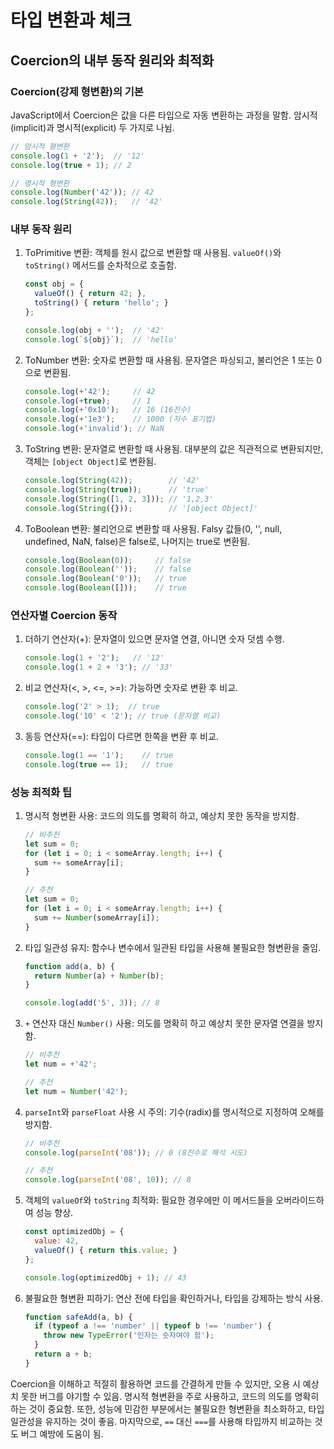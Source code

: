 # 타입 변환과 체크

## Coercion의 내부 동작 원리와 최적화

### Coercion(강제 형변환)의 기본

JavaScript에서 Coercion은 값을 다른 타입으로 자동 변환하는 과정을 말함. 암시적(implicit)과 명시적(explicit) 두 가지로 나뉨.

```javascript
// 암시적 형변환
console.log(1 + '2');  // '12'
console.log(true + 1); // 2

// 명시적 형변환
console.log(Number('42')); // 42
console.log(String(42));   // '42'
```

### 내부 동작 원리

1. ToPrimitive 변환:
   객체를 원시 값으로 변환할 때 사용됨. `valueOf()`와 `toString()` 메서드를 순차적으로 호출함.

    ```javascript
    const obj = {
      valueOf() { return 42; },
      toString() { return 'hello'; }
    };

    console.log(obj + '');  // '42'
    console.log(`${obj}`);  // 'hello'
    ```

2. ToNumber 변환:
   숫자로 변환할 때 사용됨. 문자열은 파싱되고, 불리언은 1 또는 0으로 변환됨.

    ```javascript
    console.log(+'42');     // 42
    console.log(+true);     // 1
    console.log(+'0x10');   // 16 (16진수)
    console.log(+'1e3');    // 1000 (지수 표기법)
    console.log(+'invalid'); // NaN
    ```

3. ToString 변환:
   문자열로 변환할 때 사용됨. 대부분의 값은 직관적으로 변환되지만, 객체는 `[object Object]`로 변환됨.

    ```javascript
    console.log(String(42));        // '42'
    console.log(String(true));      // 'true'
    console.log(String([1, 2, 3])); // '1,2,3'
    console.log(String({}));        // '[object Object]'
    ```

4. ToBoolean 변환:
   불리언으로 변환할 때 사용됨. Falsy 값들(0, '', null, undefined, NaN, false)은 false로, 나머지는 true로 변환됨.

    ```javascript
    console.log(Boolean(0));     // false
    console.log(Boolean(''));    // false
    console.log(Boolean('0'));   // true
    console.log(Boolean([]));    // true
    ```

### 연산자별 Coercion 동작

1. 더하기 연산자(+):
   문자열이 있으면 문자열 연결, 아니면 숫자 덧셈 수행.

    ```javascript
    console.log(1 + '2');   // '12'
    console.log(1 + 2 + '3'); // '33'
    ```

2. 비교 연산자(<, >, <=, >=):
   가능하면 숫자로 변환 후 비교.

    ```javascript
    console.log('2' > 1);  // true
    console.log('10' < '2'); // true (문자열 비교)
    ```

3. 동등 연산자(==):
   타입이 다르면 한쪽을 변환 후 비교.

    ```javascript
    console.log(1 == '1');    // true
    console.log(true == 1);   // true
    ```

### 성능 최적화 팁

1. 명시적 형변환 사용:
   코드의 의도를 명확히 하고, 예상치 못한 동작을 방지함.

    ```javascript
    // 비추천
    let sum = 0;
    for (let i = 0; i < someArray.length; i++) {
      sum += someArray[i];
    }

    // 추천
    let sum = 0;
    for (let i = 0; i < someArray.length; i++) {
      sum += Number(someArray[i]);
    }
    ```

2. 타입 일관성 유지:
   함수나 변수에서 일관된 타입을 사용해 불필요한 형변환을 줄임.

    ```javascript
    function add(a, b) {
      return Number(a) + Number(b);
    }

    console.log(add('5', 3)); // 8
    ```

3. `+` 연산자 대신 `Number()` 사용:
   의도를 명확히 하고 예상치 못한 문자열 연결을 방지함.

    ```javascript
    // 비추천
    let num = +'42';

    // 추천
    let num = Number('42');
    ```

4. `parseInt`와 `parseFloat` 사용 시 주의:
   기수(radix)를 명시적으로 지정하여 오해를 방지함.

    ```javascript
    // 비추천
    console.log(parseInt('08')); // 0 (8진수로 해석 시도)

    // 추천
    console.log(parseInt('08', 10)); // 8
    ```

5. 객체의 `valueOf`와 `toString` 최적화:
   필요한 경우에만 이 메서드들을 오버라이드하여 성능 향상.

    ```javascript
    const optimizedObj = {
      value: 42,
      valueOf() { return this.value; }
    };

    console.log(optimizedObj + 1); // 43
    ```

6. 불필요한 형변환 피하기:
   연산 전에 타입을 확인하거나, 타입을 강제하는 방식 사용.

    ```javascript
    function safeAdd(a, b) {
      if (typeof a !== 'number' || typeof b !== 'number') {
        throw new TypeError('인자는 숫자여야 함');
      }
      return a + b;
    }
    ```

Coercion을 이해하고 적절히 활용하면 코드를 간결하게 만들 수 있지만, 오용 시 예상치 못한 버그를 야기할 수 있음. 명시적 형변환을 주로 사용하고, 코드의 의도를 명확히 하는 것이 중요함. 또한, 성능에 민감한 부분에서는 불필요한 형변환을 최소화하고, 타입 일관성을 유지하는 것이 좋음. 마지막으로, `==` 대신 `===`를 사용해 타입까지 비교하는 것도 버그 예방에 도움이 됨.
